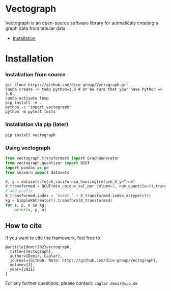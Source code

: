 # Vectograph

Vectograph is an open-source software library for autmaticaly creating a graph  data from tabular data

- [Installation](#installation)

# Installation
### Installation from source
```
git clone https://github.com/dice-group/Vectograph.git
conda create -n temp python=3.6 # Or be sure that your have Python => 3.6.
conda activate temp
pip install -e . 
python -c "import vectograph"
python -m pytest tests
```
### Installation via pip (later)

```
pip install vectograph
```

### Using vectograph

```python
from vectograph.transformers import GraphGenerator
from vectograph.quantizer import QCUT
import pandas as pd
from sklearn import datasets

X, y = datasets.fetch_california_housing(return_X_y=True)
X_transformed = QCUT(min_unique_val_per_column=2, num_quantile=5).transform(pd.DataFrame(X))
# Add prefix
X_transformed.index = 'Event_' + X_transformed.index.astype(str)
kg = SimpleKGCreator().transform(X_transformed)
for s, p, o in kg:
    print(s, p, o)
```


## How to cite
If you want to cite the framework, feel free to
```
@article{demir2021vectograph,
  title={Vectograph},
  author={Demir, Caglar},
  journal={GitHub. Note: https://github.com/dice-group/Vectograph},
  volume={1},
  year={2021}
}
```

For any further questions, please contact:  ```caglar.demir@upb.de```